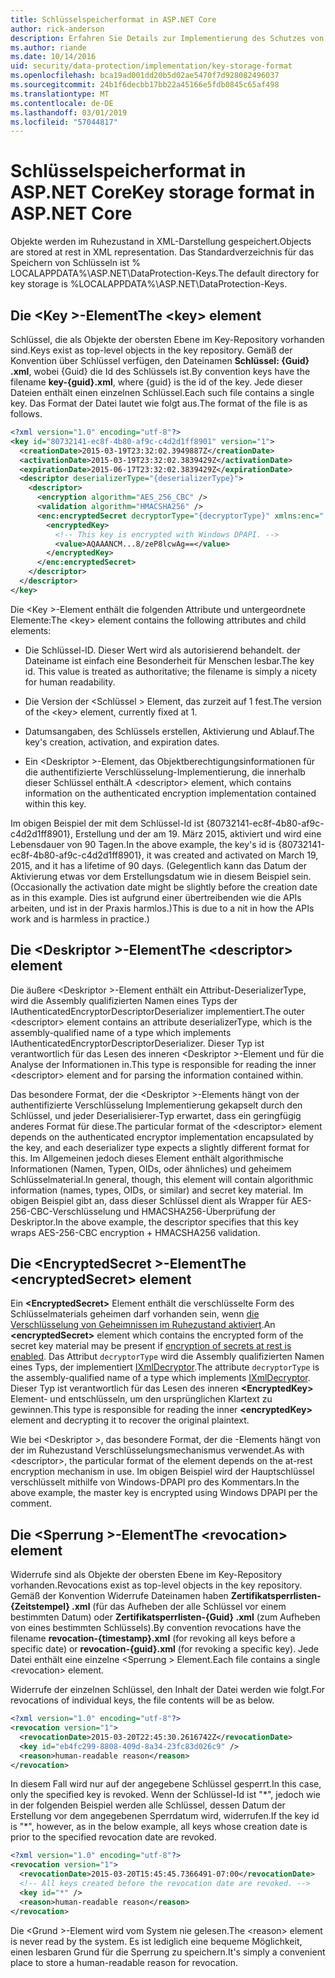```yaml
---
title: Schlüsselspeicherformat in ASP.NET Core
author: rick-anderson
description: Erfahren Sie Details zur Implementierung des Schutzes von Daten ASP.NET Core Schlüsselspeicher Formats aus.
ms.author: riande
ms.date: 10/14/2016
uid: security/data-protection/implementation/key-storage-format
ms.openlocfilehash: bca19ad001dd20b5d02ae5470f7d928082496037
ms.sourcegitcommit: 24b1f6decbb17bb22a45166e5fdb0845c65af498
ms.translationtype: MT
ms.contentlocale: de-DE
ms.lasthandoff: 03/01/2019
ms.locfileid: "57044817"
---
```

# <a name="key-storage-format-in-aspnet-core"></a><span data-ttu-id="6776f-103">Schlüsselspeicherformat in ASP.NET Core</span><span class="sxs-lookup"><span data-stu-id="6776f-103">Key storage format in ASP.NET Core</span></span>

<a name="data-protection-implementation-key-storage-format"></a>

<span data-ttu-id="6776f-104">Objekte werden im Ruhezustand in XML-Darstellung gespeichert.</span><span class="sxs-lookup"><span data-stu-id="6776f-104">Objects are stored at rest in XML representation.</span></span> <span data-ttu-id="6776f-105">Das Standardverzeichnis für das Speichern von Schlüsseln ist % LOCALAPPDATA%\ASP.NET\DataProtection-Keys\.</span><span class="sxs-lookup"><span data-stu-id="6776f-105">The default directory for key storage is %LOCALAPPDATA%\ASP.NET\DataProtection-Keys\.</span></span>

## <a name="the-key-element"></a><span data-ttu-id="6776f-106">Die \<Key >-Element</span><span class="sxs-lookup"><span data-stu-id="6776f-106">The \<key> element</span></span>

<span data-ttu-id="6776f-107">Schlüssel, die als Objekte der obersten Ebene im Key-Repository vorhanden sind.</span><span class="sxs-lookup"><span data-stu-id="6776f-107">Keys exist as top-level objects in the key repository.</span></span> <span data-ttu-id="6776f-108">Gemäß der Konvention über Schlüssel verfügen, den Dateinamen **Schlüssel: {Guid} .xml**, wobei {Guid} die Id des Schlüssels ist.</span><span class="sxs-lookup"><span data-stu-id="6776f-108">By convention keys have the filename **key-{guid}.xml**, where {guid} is the id of the key.</span></span> <span data-ttu-id="6776f-109">Jede dieser Dateien enthält einen einzelnen Schlüssel.</span><span class="sxs-lookup"><span data-stu-id="6776f-109">Each such file contains a single key.</span></span> <span data-ttu-id="6776f-110">Das Format der Datei lautet wie folgt aus.</span><span class="sxs-lookup"><span data-stu-id="6776f-110">The format of the file is as follows.</span></span>

```xml
<?xml version="1.0" encoding="utf-8"?>
<key id="80732141-ec8f-4b80-af9c-c4d2d1ff8901" version="1">
  <creationDate>2015-03-19T23:32:02.3949887Z</creationDate>
  <activationDate>2015-03-19T23:32:02.3839429Z</activationDate>
  <expirationDate>2015-06-17T23:32:02.3839429Z</expirationDate>
  <descriptor deserializerType="{deserializerType}">
    <descriptor>
      <encryption algorithm="AES_256_CBC" />
      <validation algorithm="HMACSHA256" />
      <enc:encryptedSecret decryptorType="{decryptorType}" xmlns:enc="...">
        <encryptedKey>
          <!-- This key is encrypted with Windows DPAPI. -->
          <value>AQAAANCM...8/zeP8lcwAg==</value>
        </encryptedKey>
      </enc:encryptedSecret>
    </descriptor>
  </descriptor>
</key>
```

<span data-ttu-id="6776f-111">Die \<Key >-Element enthält die folgenden Attribute und untergeordnete Elemente:</span><span class="sxs-lookup"><span data-stu-id="6776f-111">The \<key> element contains the following attributes and child elements:</span></span>

* <span data-ttu-id="6776f-112">Die Schlüssel-ID. Dieser Wert wird als autorisierend behandelt. der Dateiname ist einfach eine Besonderheit für Menschen lesbar.</span><span class="sxs-lookup"><span data-stu-id="6776f-112">The key id. This value is treated as authoritative; the filename is simply a nicety for human readability.</span></span>

* <span data-ttu-id="6776f-113">Die Version der \<Schlüssel > Element, das zurzeit auf 1 fest.</span><span class="sxs-lookup"><span data-stu-id="6776f-113">The version of the \<key> element, currently fixed at 1.</span></span>

* <span data-ttu-id="6776f-114">Datumsangaben, des Schlüssels erstellen, Aktivierung und Ablauf.</span><span class="sxs-lookup"><span data-stu-id="6776f-114">The key's creation, activation, and expiration dates.</span></span>

* <span data-ttu-id="6776f-115">Ein \<Deskriptor >-Element, das Objektberechtigungsinformationen für die authentifizierte Verschlüsselung-Implementierung, die innerhalb dieser Schlüssel enthält.</span><span class="sxs-lookup"><span data-stu-id="6776f-115">A \<descriptor> element, which contains information on the authenticated encryption implementation contained within this key.</span></span>

<span data-ttu-id="6776f-116">Im obigen Beispiel der mit dem Schlüssel-Id ist {80732141-ec8f-4b80-af9c-c4d2d1ff8901}, Erstellung und der am 19. März 2015, aktiviert und wird eine Lebensdauer von 90 Tagen.</span><span class="sxs-lookup"><span data-stu-id="6776f-116">In the above example, the key's id is {80732141-ec8f-4b80-af9c-c4d2d1ff8901}, it was created and activated on March 19, 2015, and it has a lifetime of 90 days.</span></span> <span data-ttu-id="6776f-117">(Gelegentlich kann das Datum der Aktivierung etwas vor dem Erstellungsdatum wie in diesem Beispiel sein.</span><span class="sxs-lookup"><span data-stu-id="6776f-117">(Occasionally the activation date might be slightly before the creation date as in this example.</span></span> <span data-ttu-id="6776f-118">Dies ist aufgrund einer übertreibenden wie die APIs arbeiten, und ist in der Praxis harmlos.)</span><span class="sxs-lookup"><span data-stu-id="6776f-118">This is due to a nit in how the APIs work and is harmless in practice.)</span></span>

## <a name="the-descriptor-element"></a><span data-ttu-id="6776f-119">Die \<Deskriptor >-Element</span><span class="sxs-lookup"><span data-stu-id="6776f-119">The \<descriptor> element</span></span>

<span data-ttu-id="6776f-120">Die äußere \<Deskriptor >-Element enthält ein Attribut-DeserializerType, wird die Assembly qualifizierten Namen eines Typs der IAuthenticatedEncryptorDescriptorDeserializer implementiert.</span><span class="sxs-lookup"><span data-stu-id="6776f-120">The outer \<descriptor> element contains an attribute deserializerType, which is the assembly-qualified name of a type which implements IAuthenticatedEncryptorDescriptorDeserializer.</span></span> <span data-ttu-id="6776f-121">Dieser Typ ist verantwortlich für das Lesen des inneren \<Deskriptor >-Element und für die Analyse der Informationen in.</span><span class="sxs-lookup"><span data-stu-id="6776f-121">This type is responsible for reading the inner \<descriptor> element and for parsing the information contained within.</span></span>

<span data-ttu-id="6776f-122">Das besondere Format, der die \<Deskriptor >-Elements hängt von der authentifizierte Verschlüsselung Implementierung gekapselt durch den Schlüssel, und jeder Deserialisierer-Typ erwartet, dass ein geringfügig anderes Format für diese.</span><span class="sxs-lookup"><span data-stu-id="6776f-122">The particular format of the \<descriptor> element depends on the authenticated encryptor implementation encapsulated by the key, and each deserializer type expects a slightly different format for this.</span></span> <span data-ttu-id="6776f-123">Im Allgemeinen jedoch dieses Element enthält algorithmische Informationen (Namen, Typen, OIDs, oder ähnliches) und geheimem Schlüsselmaterial.</span><span class="sxs-lookup"><span data-stu-id="6776f-123">In general, though, this element will contain algorithmic information (names, types, OIDs, or similar) and secret key material.</span></span> <span data-ttu-id="6776f-124">Im obigen Beispiel gibt an, dass dieser Schlüssel dient als Wrapper für AES-256-CBC-Verschlüsselung und HMACSHA256-Überprüfung der Deskriptor.</span><span class="sxs-lookup"><span data-stu-id="6776f-124">In the above example, the descriptor specifies that this key wraps AES-256-CBC encryption + HMACSHA256 validation.</span></span>

## <a name="the-encryptedsecret-element"></a><span data-ttu-id="6776f-125">Die \<EncryptedSecret >-Element</span><span class="sxs-lookup"><span data-stu-id="6776f-125">The \<encryptedSecret> element</span></span>

<span data-ttu-id="6776f-126">Ein **&lt;EncryptedSecret&gt;** Element enthält die verschlüsselte Form des Schlüsselmaterials geheimen darf vorhanden sein, wenn [die Verschlüsselung von Geheimnissen im Ruhezustand aktiviert](xref:security/data-protection/implementation/key-encryption-at-rest).</span><span class="sxs-lookup"><span data-stu-id="6776f-126">An **&lt;encryptedSecret&gt;** element which contains the encrypted form of the secret key material may be present if [encryption of secrets at rest is enabled](xref:security/data-protection/implementation/key-encryption-at-rest).</span></span> <span data-ttu-id="6776f-127">Das Attribut `decryptorType` wird die Assembly qualifizierten Namen eines Typs, der implementiert [IXmlDecryptor](/dotnet/api/microsoft.aspnetcore.dataprotection.xmlencryption.ixmldecryptor).</span><span class="sxs-lookup"><span data-stu-id="6776f-127">The attribute `decryptorType` is the assembly-qualified name of a type which implements [IXmlDecryptor](/dotnet/api/microsoft.aspnetcore.dataprotection.xmlencryption.ixmldecryptor).</span></span> <span data-ttu-id="6776f-128">Dieser Typ ist verantwortlich für das Lesen des inneren **&lt;EncryptedKey&gt;** Element- und entschlüsseln, um den ursprünglichen Klartext zu gewinnen.</span><span class="sxs-lookup"><span data-stu-id="6776f-128">This type is responsible for reading the inner **&lt;encryptedKey&gt;** element and decrypting it to recover the original plaintext.</span></span>

<span data-ttu-id="6776f-129">Wie bei \<Deskriptor >, das besondere Format, der die <encryptedSecret> -Elements hängt von der im Ruhezustand Verschlüsselungsmechanismus verwendet.</span><span class="sxs-lookup"><span data-stu-id="6776f-129">As with \<descriptor>, the particular format of the <encryptedSecret> element depends on the at-rest encryption mechanism in use.</span></span> <span data-ttu-id="6776f-130">Im obigen Beispiel wird der Hauptschlüssel verschlüsselt mithilfe von Windows-DPAPI pro des Kommentars.</span><span class="sxs-lookup"><span data-stu-id="6776f-130">In the above example, the master key is encrypted using Windows DPAPI per the comment.</span></span>

## <a name="the-revocation-element"></a><span data-ttu-id="6776f-131">Die \<Sperrung >-Element</span><span class="sxs-lookup"><span data-stu-id="6776f-131">The \<revocation> element</span></span>

<span data-ttu-id="6776f-132">Widerrufe sind als Objekte der obersten Ebene im Key-Repository vorhanden.</span><span class="sxs-lookup"><span data-stu-id="6776f-132">Revocations exist as top-level objects in the key repository.</span></span> <span data-ttu-id="6776f-133">Gemäß der Konvention Widerrufe Dateinamen haben **Zertifikatsperrlisten-{Zeitstempel} .xml** (für das Aufheben der alle Schlüssel vor einem bestimmten Datum) oder **Zertifikatsperrlisten-{Guid} .xml** (zum Aufheben von eines bestimmten Schlüssels).</span><span class="sxs-lookup"><span data-stu-id="6776f-133">By convention revocations have the filename **revocation-{timestamp}.xml** (for revoking all keys before a specific date) or **revocation-{guid}.xml** (for revoking a specific key).</span></span> <span data-ttu-id="6776f-134">Jede Datei enthält eine einzelne \<Sperrung > Element.</span><span class="sxs-lookup"><span data-stu-id="6776f-134">Each file contains a single \<revocation> element.</span></span>

<span data-ttu-id="6776f-135">Widerrufe der einzelnen Schlüssel, den Inhalt der Datei werden wie folgt.</span><span class="sxs-lookup"><span data-stu-id="6776f-135">For revocations of individual keys, the file contents will be as below.</span></span>

```xml
<?xml version="1.0" encoding="utf-8"?>
<revocation version="1">
  <revocationDate>2015-03-20T22:45:30.2616742Z</revocationDate>
  <key id="eb4fc299-8808-409d-8a34-23fc83d026c9" />
  <reason>human-readable reason</reason>
</revocation>
```

<span data-ttu-id="6776f-136">In diesem Fall wird nur auf der angegebene Schlüssel gesperrt.</span><span class="sxs-lookup"><span data-stu-id="6776f-136">In this case, only the specified key is revoked.</span></span> <span data-ttu-id="6776f-137">Wenn der Schlüssel-Id ist "\*", jedoch wie in der folgenden Beispiel werden alle Schlüssel, dessen Datum der Erstellung vor dem angegebenen Sperrdatum wird, widerrufen.</span><span class="sxs-lookup"><span data-stu-id="6776f-137">If the key id is "\*", however, as in the below example, all keys whose creation date is prior to the specified revocation date are revoked.</span></span>

```xml
<?xml version="1.0" encoding="utf-8"?>
<revocation version="1">
  <revocationDate>2015-03-20T15:45:45.7366491-07:00</revocationDate>
  <!-- All keys created before the revocation date are revoked. -->
  <key id="*" />
  <reason>human-readable reason</reason>
</revocation>
```

<span data-ttu-id="6776f-138">Die \<Grund >-Element wird vom System nie gelesen.</span><span class="sxs-lookup"><span data-stu-id="6776f-138">The \<reason> element is never read by the system.</span></span> <span data-ttu-id="6776f-139">Es ist lediglich eine bequeme Möglichkeit, einen lesbaren Grund für die Sperrung zu speichern.</span><span class="sxs-lookup"><span data-stu-id="6776f-139">It's simply a convenient place to store a human-readable reason for revocation.</span></span>
